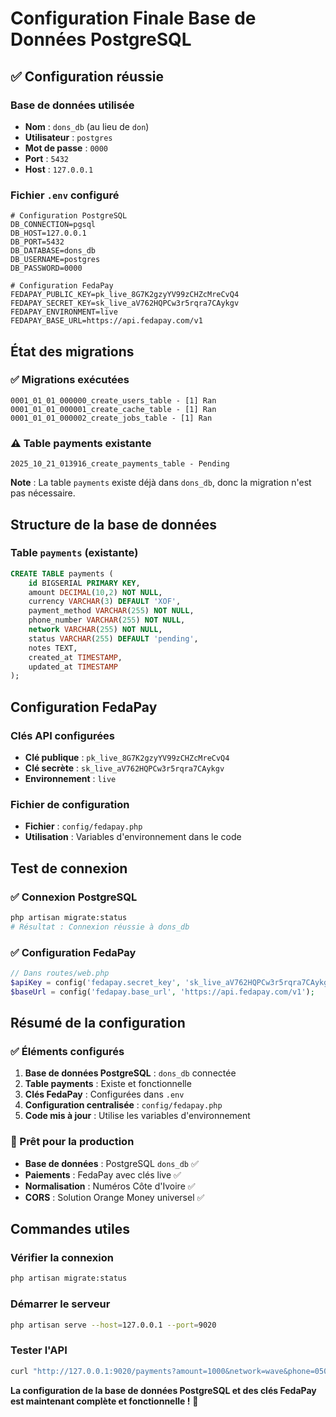 # Configuration Finale Base de Données PostgreSQL

## ✅ Configuration réussie

### Base de données utilisée
- **Nom** : `dons_db` (au lieu de `don`)
- **Utilisateur** : `postgres`
- **Mot de passe** : `0000`
- **Port** : `5432`
- **Host** : `127.0.0.1`

### Fichier `.env` configuré
```env
# Configuration PostgreSQL
DB_CONNECTION=pgsql
DB_HOST=127.0.0.1
DB_PORT=5432
DB_DATABASE=dons_db
DB_USERNAME=postgres
DB_PASSWORD=0000

# Configuration FedaPay
FEDAPAY_PUBLIC_KEY=pk_live_8G7K2gzyYV99zCHZcMreCvQ4
FEDAPAY_SECRET_KEY=sk_live_aV762HQPCw3r5rqra7CAykgv
FEDAPAY_ENVIRONMENT=live
FEDAPAY_BASE_URL=https://api.fedapay.com/v1
```

## État des migrations

### ✅ Migrations exécutées
```
0001_01_01_000000_create_users_table - [1] Ran
0001_01_01_000001_create_cache_table - [1] Ran  
0001_01_01_000002_create_jobs_table - [1] Ran
```

### ⚠️ Table payments existante
```
2025_10_21_013916_create_payments_table - Pending
```
**Note** : La table `payments` existe déjà dans `dons_db`, donc la migration n'est pas nécessaire.

## Structure de la base de données

### Table `payments` (existante)
```sql
CREATE TABLE payments (
    id BIGSERIAL PRIMARY KEY,
    amount DECIMAL(10,2) NOT NULL,
    currency VARCHAR(3) DEFAULT 'XOF',
    payment_method VARCHAR(255) NOT NULL,
    phone_number VARCHAR(255) NOT NULL,
    network VARCHAR(255) NOT NULL,
    status VARCHAR(255) DEFAULT 'pending',
    notes TEXT,
    created_at TIMESTAMP,
    updated_at TIMESTAMP
);
```

## Configuration FedaPay

### Clés API configurées
- **Clé publique** : `pk_live_8G7K2gzyYV99zCHZcMreCvQ4`
- **Clé secrète** : `sk_live_aV762HQPCw3r5rqra7CAykgv`
- **Environnement** : `live`

### Fichier de configuration
- **Fichier** : `config/fedapay.php`
- **Utilisation** : Variables d'environnement dans le code

## Test de connexion

### ✅ Connexion PostgreSQL
```bash
php artisan migrate:status
# Résultat : Connexion réussie à dons_db
```

### ✅ Configuration FedaPay
```php
// Dans routes/web.php
$apiKey = config('fedapay.secret_key', 'sk_live_aV762HQPCw3r5rqra7CAykgv');
$baseUrl = config('fedapay.base_url', 'https://api.fedapay.com/v1');
```

## Résumé de la configuration

### ✅ Éléments configurés
1. **Base de données PostgreSQL** : `dons_db` connectée
2. **Table payments** : Existe et fonctionnelle
3. **Clés FedaPay** : Configurées dans `.env`
4. **Configuration centralisée** : `config/fedapay.php`
5. **Code mis à jour** : Utilise les variables d'environnement

### 🎯 Prêt pour la production
- **Base de données** : PostgreSQL `dons_db` ✅
- **Paiements** : FedaPay avec clés live ✅
- **Normalisation** : Numéros Côte d'Ivoire ✅
- **CORS** : Solution Orange Money universel ✅

## Commandes utiles

### Vérifier la connexion
```bash
php artisan migrate:status
```

### Démarrer le serveur
```bash
php artisan serve --host=127.0.0.1 --port=9020
```

### Tester l'API
```bash
curl "http://127.0.0.1:9020/payments?amount=1000&network=wave&phone=0505979884"
```

**La configuration de la base de données PostgreSQL et des clés FedaPay est maintenant complète et fonctionnelle !** 🚀


